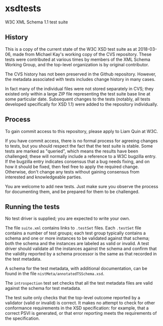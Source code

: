 # xsdtests
W3C XML Schema 1.1 test suite

## History

This is a copy of the current state of the W3C XSD test suite as at 2018-03-06, 
made from Michael Kay's working copy of the CVS repository. These tests were
contributed at various times by members of the XML Schema Working Group, and the
top-level organization is by original contributor.

The CVS history has not been preserved in the Github repository. However, the metadata
associated with tests includes change history in many cases.

In fact many of the individual files were not stored separately in CVS; they existed
only within a large ZIP file representing the test suite base line at some particular date.
Subsequent changes to the tests (notably, all tests developed specifically for XSD 1.1)
were added to the repository individually.

## Process

To gain commit access to this repository, please apply to Liam Quin at W3C.

If you have commit access, there is no formal process for agreeing changes to tests,
but you should respect the fact that the test suite is stable. Some tests are marked
as "queried", which means the results have been challenged; these will normally include
a reference to a W3C bugzilla entry. If the bugzilla entry indicates consensus that a 
bug needs fixing, and on how it should be fixed, then feel free to apply the required
change. Otherwise, don't change any tests without gaining consensus from interested and
knowledgeable parties.

You are welcome to add new tests. Just make sure you observe the process for documenting
them, and be prepared for them to be challenged.

## Running the tests

No test driver is supplied; you are expected to write your own.

The file `suite.xml` contains links to `.testSet` files. Each `.testSet` file
contains a number of test groups; each test group typically contains a schema
and one or more instances to be validated against that schema; both the schema
and the instances are labeled as valid or invalid. A test driver should validate
all the instances against the schema and confirm that the validity reported by
a schema processor is the same as that recorded in the test metadata.

A schema for the test metadata, with additional documentation, can be found in
the file `nistMeta/annotatedTSSchema.xsd`.

The `introspection` test set checks that all the test metadata files are valid
against the schema for test metadata.

The test suite only checks that the top-level outcome reported by a validator
(valid or invalid) is correct. It makes no attempt to check for other conformance
requirements in the XSD specification: for example, that a correct PSVI is generated,
or that error reporting meets the requirements of the specification.
